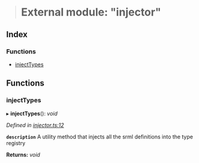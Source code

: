 > # External module: "injector"

## Index

### Functions

* [injectTypes](_injector_.md#injecttypes)

## Functions

###  injectTypes

▸ **injectTypes**(): *void*

*Defined in [injector.ts:12](https://github.com/polkadot-js/api/blob/a47b2ec/packages/types/src/injector.ts#L12)*

**`description`** A utility method that injects all the srml definitions into the type registry

**Returns:** *void*